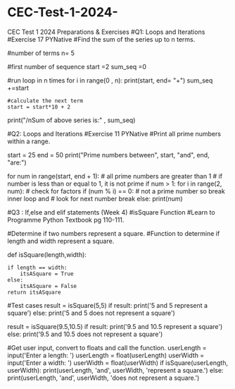 # CEC-Test-1-2024-
CEC Test 1 2024 Preparations &amp; Exercises
#Q1: Loops and Iterations 
#Exercise 17 PYNative
#Find the sum of the series up to n terms.

#number of terms
n= 5

#first number of sequence
start =2
sum_seq =0

#run loop in n times
for i in range(0 , n):
    print(start, end= "+")
    sum_seq +=start

    #calculate the next term
    start = start*10 + 2

print("/nSum of above series is:" , sum_seq)

#Q2: Loops and Iterations
#Exercise 11 PYNative
#Print all prime numbers within a range.

start = 25
end = 50
print("Prime numbers between", start, "and", end, "are:")

for num in range(start, end + 1):
    # all prime numbers are greater than 1
    # if number is less than or equal to 1, it is not prime
    if num > 1:
        for i in range(2, num):
            # check for factors
            if (num % i) == 0:
                # not a prime number so break inner loop and
                # look for next number
                break
        else:
            print(num)

#Q3 : If,else and elif statements (Week 4)
#isSquare Function
#Learn to Programme Python Textbook pg 110-111.

#Determine if two numbers represent a square.
#Function to determine if length and width represent a square.

def isSquare(length,width):

    if length == width:
        itsASquare = True
    else:
        itsASquare = False
    return itsASquare

#Test cases
result = isSquare(5,5)
if result:
    print('5 and 5 represent a square')
else:
    print('5 and 5 does not represent a square')

result = isSquare(9.5,10.5)
if result:
    print('9.5 and 10.5 represent a square')
else:
    print('9.5 and 10.5 does not represent a square')

#Get user input, convert to floats and call the function.
userLength = input('Enter a length: ')
userLength = float(userLength)
userWidth = input('Enter a width: ')
userWidth = float(userWidth)
if isSquare(userLength, userWidth):
    print(userLength, 'and', userWidth, 'represent a square.')
else:
    print(userLength, 'and', userWidth, 'does not represent a square.')
